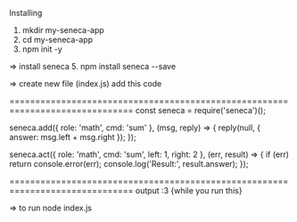 Installing 
1. mkdir my-seneca-app
2. cd my-seneca-app
3. npm init -y

=> install seneca 
5. npm install seneca --save

=> create new file (index.js)
add this code 

==============================================================================
const seneca = require('seneca')();

seneca.add({ role: 'math', cmd: 'sum' }, (msg, reply) => {
  reply(null, { answer: msg.left + msg.right });
});

seneca.act({ role: 'math', cmd: 'sum', left: 1, right: 2 }, (err, result) => {
  if (err) return console.error(err);
  console.log('Result:', result.answer);
});

==============================================================================
output :3 {while you run this}

=> to run 
node index.js




